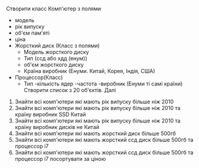 Створити класс Комп'ютер з полями

- модель
- рік випуску
- об'єм пам'яті
- ціна
- Жорсткий диск (Класс з полями)
    - Модель жорсткого диску
    - Тип (ссд або хдд (енум))
    - об'єм жорсткого диску
    - Країна виробник (Енуми. Китай, Корея, Індія, США)
- Процессор(Класс)
    - Тип
      -кількість ядер
      -частота
      -виробник (Енуми ті самі країни)
      Створити список з 20 об'єктів.
      Далі
1. Знайти всі комп'ютери які мають рік випуску більше ніж 2010
2. Знайти всі комп'ютери які мають рік випуску більше ніж 2010
   та країну виробник SSD Китай
3. Знайти всі комп'ютери які мають рік випуску більше ніж 2010
   та країну виробник дисків не Китай
4. Знайти всі комп'ютери які мають жорсткий диск більше 500гб
5. Знайти всі комп'ютери які мають жорсткий ссд диск більше 500гб та процессор і7
6. Знайти всі комп'ютери які мають жорсткий ссд диск більше 500гб
   та процессор і7 посортувати за ціною
